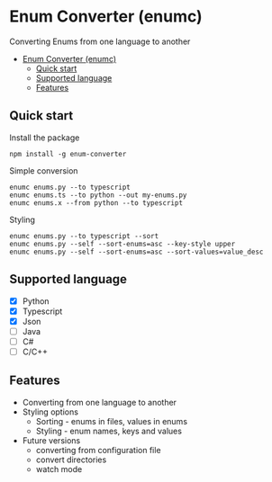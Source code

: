 # Enum Converter (enumc)

Converting Enums from one language to another

- [Enum Converter (enumc)](#enum-converter-enumc)
  - [Quick start](#quick-start)
  - [Supported language](#supported-language)
  - [Features](#features)

## Quick start

Install the package

```
npm install -g enum-converter
```

Simple conversion 
```
enumc enums.py --to typescript
enumc enums.ts --to python --out my-enums.py
enumc enums.x --from python --to typescript
```

Styling
```
enumc enums.py --to typescript --sort
enumc enums.py --self --sort-enums=asc --key-style upper
enumc enums.py --self --sort-enums=asc --sort-values=value_desc
```

## Supported language

* [x] Python
* [x] Typescript
* [x] Json
* [ ] Java
* [ ] C#
* [ ] C/C++

## Features

* Converting from one language to another
* Styling options
  * Sorting - enums in files, values in enums
  * Styling - enum names, keys and values
* Future versions
  * converting from configuration file
  * convert directories
  * watch mode


